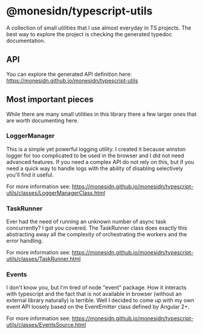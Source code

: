 # @monesidn/typescript-utils

A collection of small utilities that I use almost everyday in TS projects. The best way to explore the project is checking the generated typedoc documentation.

## API

You can explore the generated API definition here:
https://monesidn.github.io/monesidn/typescript-utils

## Most important pieces

While there are many small utilities in this library there a few larger ones that are worth documenting here.

### LoggerManager

This is a simple yet powerful logging utility. I created it because winston logger for too complicated to be used in the browser
and I did not need advanced features. If you need a complex API do not rely on this, but if you need a quick way to handle logs with the ability of disabling selectively you'll find it useful.

For more information see:
https://monesidn.github.io/monesidn/typescript-utils/classes/LoggerManagerClass.html

### TaskRunner

Ever had the need of running an unknown number of async task concurrently? I got you covered. The TaskRunner class does
exactly this abstracting away all the complexity of orchestrating the workers and the error handling.

For more information see:
https://monesidn.github.io/monesidn/typescript-utils/classes/TaskRunner.html

### Events

I don't know you, but I'm tired of node "event" package. How it interacts with typescript and the fact that is not available in browser (without an external library naturally) is terrible. Well I decided to come up with my own event API loosely based on the EventEmitter class defined by Angular 2+.

For more information see:
https://monesidn.github.io/monesidn/typescript-utils/classes/EventsSource.html
